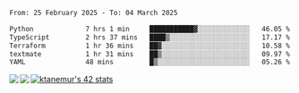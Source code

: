 <!--START_SECTION:waka-->

```txt
From: 25 February 2025 - To: 04 March 2025

Python             7 hrs 1 min     ███████████▓░░░░░░░░░░░░░   46.05 %
TypeScript         2 hrs 37 mins   ████▒░░░░░░░░░░░░░░░░░░░░   17.17 %
Terraform          1 hr 36 mins    ██▓░░░░░░░░░░░░░░░░░░░░░░   10.58 %
textmate           1 hr 31 mins    ██▒░░░░░░░░░░░░░░░░░░░░░░   09.97 %
YAML               48 mins         █▒░░░░░░░░░░░░░░░░░░░░░░░   05.26 %
```

<!--END_SECTION:waka-->
<a href="https://github.com/anuraghazra/github-readme-stats">
  <img align="left" src="https://github-readme-stats.vercel.app/api?username=Tanesan&count_private=true&show_icons=true" />
<img align="left" src="https://github-readme-stats.vercel.app/api/top-langs/?username=Tanesan" />
</a>

[![ktanemur's 42 stats](https://badge42.vercel.app/api/v2/cl1wslf6s002109l771rng2w8/stats?cursusId=21&coalitionId=62)](https://github.com/JaeSeoKim/badge42)
